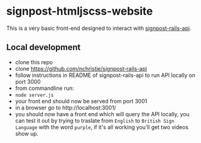 # signpost-htmljscss-website

This is a very basic front-end designed to interact with [signpost-rails-api](https://github.com/nchristie/signpost-rails-api).

## Local development

- clone this repo
- clone https://github.com/nchristie/signpost-rails-api
- follow instructions in README of signpost-rails-api to run API locally on port 3000
- from commandline run:
 - `node server.js`
 - your front end should now be served from port 3001
- in a browser go to http://localhost:3001/
- you should now have a front end which will query the API locally, you can test it out by trying to traslate from `English` to `British Sign Language` with the word `purple`, if it's all working you'll get two videos show up.